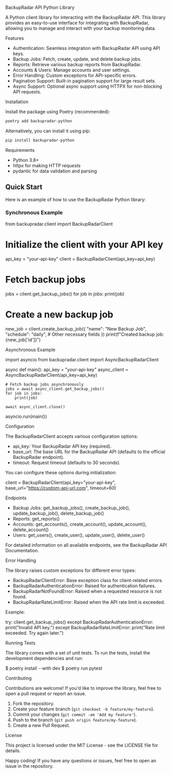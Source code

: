 BackupRadar API Python Library

A Python client library for interacting with the BackupRadar API. This library provides an easy-to-use interface for integrating with BackupRadar, allowing you to manage and interact with your backup monitoring data.

Features

- Authentication: Seamless integration with BackupRadar API using API keys.
- Backup Jobs: Fetch, create, update, and delete backup jobs.
- Reports: Retrieve various backup reports from BackupRadar.
- Accounts & Users: Manage accounts and user settings.
- Error Handling: Custom exceptions for API-specific errors.
- Pagination Support: Built-in pagination support for large result sets.
- Async Support: Optional async support using HTTPX for non-blocking API requests.

Installation

Install the package using Poetry (recommended):

```bash
poetry add backupradar-python
```

Alternatively, you can install it using pip:

```bash
pip install backupradar-python
```

Requirements

- Python 3.8+
- httpx for making HTTP requests
- pydantic for data validation and parsing

## Quick Start

Here is an example of how to use the BackupRadar Python library:

### Synchronous Example

from backupradar.client import BackupRadarClient

# Initialize the client with your API key

api_key = "your-api-key"
client = BackupRadarClient(api_key=api_key)

# Fetch backup jobs

jobs = client.get_backup_jobs()
for job in jobs:
    print(job)

# Create a new backup job

new_job = client.create_backup_job({
    "name": "New Backup Job",
    "schedule": "daily",
    # Other necessary fields
})
print(f"Created backup job: {new_job['id']}")

Asynchronous Example

import asyncio
from backupradar.client import AsyncBackupRadarClient

async def main():
    api_key = "your-api-key"
    async_client = AsyncBackupRadarClient(api_key=api_key)

    # Fetch backup jobs asynchronously
    jobs = await async_client.get_backup_jobs()
    for job in jobs:
        print(job)

    await async_client.close()

asyncio.run(main())

Configuration

The BackupRadarClient accepts various configuration options:

- api_key: Your BackupRadar API key (required).
- base_url: The base URL for the BackupRadar API (defaults to the official BackupRadar endpoint).
- timeout: Request timeout (defaults to 30 seconds).

You can configure these options during initialization:

client = BackupRadarClient(api_key="your-api-key", base_url="<https://custom-api-url.com>", timeout=60)

Endpoints

- Backup Jobs: get_backup_jobs(), create_backup_job(), update_backup_job(), delete_backup_job()
- Reports: get_reports()
- Accounts: get_accounts(), create_account(), update_account(), delete_account()
- Users: get_users(), create_user(), update_user(), delete_user()

For detailed information on all available endpoints, see the BackupRadar API Documentation.

Error Handling

The library raises custom exceptions for different error types:

- BackupRadarClientError: Base exception class for client-related errors.
- BackupRadarAuthenticationError: Raised for authentication failures.
- BackupRadarNotFoundError: Raised when a requested resource is not found.
- BackupRadarRateLimitError: Raised when the API rate limit is exceeded.

Example:

try:
    client.get_backup_jobs()
except BackupRadarAuthenticationError:
    print("Invalid API key.")
except BackupRadarRateLimitError:
    print("Rate limit exceeded. Try again later.")

Running Tests

The library comes with a set of unit tests. To run the tests, install the development dependencies and run:

$ poetry install --with dev
$ poetry run pytest

Contributing

Contributions are welcome! If you'd like to improve the library, feel free to open a pull request or report an issue.

1. Fork the repository.
2. Create your feature branch (`git checkout -b feature/my-feature`).
3. Commit your changes (`git commit -am 'Add my feature'`).
4. Push to the branch (`git push origin feature/my-feature`).
5. Create a new Pull Request.

License

This project is licensed under the MIT License - see the LICENSE file for details.

Happy coding! If you have any questions or issues, feel free to open an issue in the repository.
